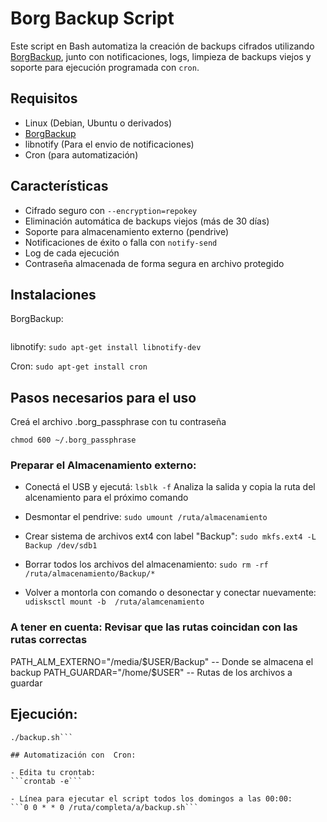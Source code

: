# Borg Backup Script

Este script en Bash automatiza la creación de backups cifrados utilizando [BorgBackup](https://borgbackup.readthedocs.io/), junto con notificaciones, logs, limpieza de backups viejos y soporte para ejecución programada con `cron`.

## Requisitos

- Linux (Debian, Ubuntu o derivados)
- [BorgBackup](https://www.borgbackup.org/)
- libnotify (Para  el  envio de notificaciones)
- Cron (para automatización)

## Características

- Cifrado seguro con `--encryption=repokey`
- Eliminación automática de backups viejos (más de 30 días)
- Soporte para almacenamiento externo (pendrive)
- Notificaciones de éxito o falla con `notify-send`
- Log de cada ejecución
- Contraseña almacenada de forma segura en archivo protegido

## Instalaciones

BorgBackup:
```sudo apt install borgbackup
```

libnotify:
```sudo apt-get install libnotify-dev```

Cron:
```sudo apt-get install cron```

## Pasos necesarios para el uso

Creá el archivo .borg_passphrase con tu contraseña
```echo "mi_contraseña_segura" > ~/.borg_pass
chmod 600 ~/.borg_passphrase
```

### Preparar el Almacenamiento externo:
- Conectá el USB y ejecutá:
```lsblk -f```
Analiza la salida  y copia la ruta del alcenamiento para el próximo comando

- Desmontar el  pendrive:
```sudo umount /ruta/almacenamiento```

- Crear sistema de archivos ext4 con label "Backup":
```sudo mkfs.ext4 -L Backup /dev/sdb1```

- Borrar todos los  archivos del  almacenamiento:
```sudo rm -rf /ruta/almacenamiento/Backup/*```

-  Volver a  montorla  con comando  o desonectar y conectar nuevamente:
```udisksctl mount -b  /ruta/alamcenamiento```

### A  tener en cuenta: Revisar que las rutas coincidan con las rutas correctas
PATH_ALM_EXTERNO="/media/$USER/Backup" -- Donde se almacena  el  backup
PATH_GUARDAR="/home/$USER" -- Rutas  de  los  archivos a  guardar

##  Ejecución:
```chmod +x backup.sh
./backup.sh```

## Automatización con  Cron:

- Edita tu crontab:
```crontab -e```

- Línea para ejecutar el script todos los domingos a las 00:00:
```0 0 * * 0 /ruta/completa/a/backup.sh```
